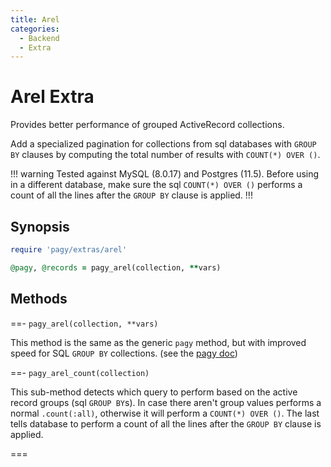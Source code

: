 ```yaml
---
title: Arel
categories:
  - Backend
  - Extra
---
```


# Arel Extra

Provides better performance of grouped ActiveRecord collections.

Add a specialized pagination for collections from sql databases with `GROUP BY` clauses by computing the total number of results
with `COUNT(*) OVER ()`.

!!! warning
Tested against MySQL (8.0.17) and Postgres (11.5).
Before using in a different database, make sure the sql `COUNT(*) OVER ()` performs a count of all the lines after the `GROUP BY`
clause is applied.
!!!

## Synopsis

```ruby pagy.rb (initializer)
require 'pagy/extras/arel'
```

```ruby Controller
@pagy, @records = pagy_arel(collection, **vars)
```

## Methods

==- `pagy_arel(collection, **vars)`

This method is the same as the generic `pagy` method, but with improved speed for SQL `GROUP BY` collections. (see
the [pagy doc](/docs/api/backend.md#pagy-collection-vars-nil))

==- `pagy_arel_count(collection)`

This sub-method detects which query to perform based on the active record groups (sql `GROUP BY`s). In case there aren't 
group values performs a normal `.count(:all)`, otherwise it will perform a `COUNT(*) OVER ()`. The last tells database to 
perform a count of all the lines after the `GROUP BY` clause is applied.

===
